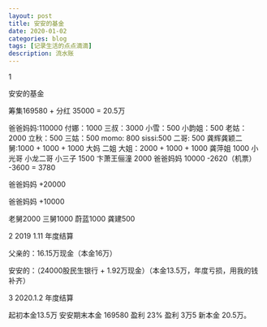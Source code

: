 ```yaml
---
layout: post
title: 安安的基金
date: 2020-01-02
categories: blog
tags: [记录生活的点点滴滴]
description: 流水账
---
```


1 

安安的基金

筹集169580 + 分红 35000 = 20.5万

爸爸妈妈:110000
付娜：1000
三叔：3000
小雪：500
小韵姐：500
老姑：2000
立秋：500
三姑：500
momo: 800
sissi:500
二哥: 500
龚辉龚颖二舅:1000 + 1000 + 1000
大妈 二姐 大姐：2000 + 1000 + 1000
龚萍姐 1000
小光哥 小龙二哥 小三子 1500
卞萧王俪潼 2000
爸爸妈妈 10000 -2620（机票） -3600 = 3780

爸爸妈妈 +20000

爸爸妈妈 +10000

老舅2000
三舅1000
蔚蓝1000
龚建500


2 2019 1.11 年度结算

父亲的：16.15万现金（本金16万）

安安的：（24000股民生银行 + 1.92万现金）（本金13.5万，年度亏损，用我的钱补齐）

3 2020.1.2 年度结算

起初本金13.5万 安安期末本金 169580 盈利 23% 盈利 3万5 新本金 20.5万。
